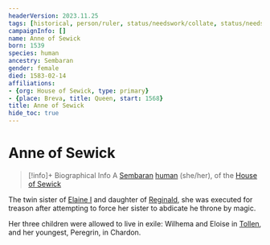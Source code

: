 ```yaml
---
headerVersion: 2023.11.25
tags: [historical, person/ruler, status/needswork/collate, status/needswork/notes]
campaignInfo: []
name: Anne of Sewick
born: 1539
species: human
ancestry: Sembaran
gender: female
died: 1583-02-14
affiliations:
- {org: House of Sewick, type: primary}
- {place: Breva, title: Queen, start: 1568}
title: Anne of Sewick
hide_toc: true
---
```

# Anne of Sewick
>[!info]+ Biographical Info
> A [Sembaran](<../../../gazetteer/greater-sembara/sembara/sembara.md>) [human](<../../../species/humans/humans.md>) (she/her), of the [House of Sewick](<../../../groups/sembaran-noble-houses/house-of-sewick.md>)
> 
> 

The twin sister of [Elaine I](<./elaine-i.md>) and daughter of [Reginald](<./reginald.md>), she was executed for treason after attempting to force her sister to abdicate he throne by magic.

Her three children were allowed to live in exile: Wilhema and Eloise in [Tollen](<../../../gazetteer/western-green-sea/tollen/tollen.md>), and her youngest, Peregrin, in Chardon.


